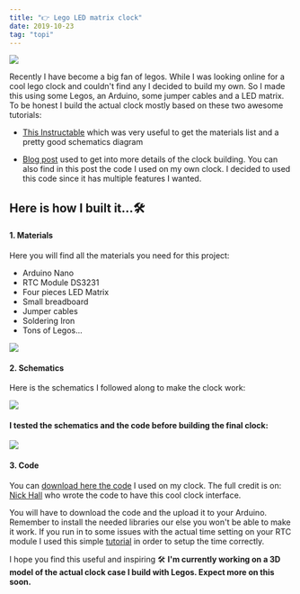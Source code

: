 ```yaml
---
title: "👉 Lego LED matrix clock"
date: 2019-10-23
tag: "topi"
---
```


![](https://storage.googleapis.com/maker-blog-assets/lego-led-clock/lego-cisco.jpeg)

Recently I have become a big fan of legos. While I was looking online for a cool lego clock and couldn't find any I decided to build my own. So I made this using some Legos, an Arduino, some jumper cables and a LED matrix. To be honest I build the actual clock mostly based on these two awesome tutorials:

* [This Instructable](https://www.instructables.com/id/Arduino-Nano-Mini-LED-Matrix-Clock/) which was very useful to get the materials list and a pretty good schematics diagram

* [Blog post](https://123led.wordpress.com/mini-led-clock/) used to get into more details of the clock building. You can also find in this post the code I used on my own clock. I decided to used this code since it has multiple features I wanted.

## Here is how I built it...🛠
#### 1. Materials
Here you will find all the materials you need for this project:
* Arduino Nano
* RTC Module DS3231
* Four pieces LED Matrix
* Small breadboard
* Jumper cables
* Soldering Iron
* Tons of Legos...

![](https://storage.googleapis.com/maker-blog-assets/lego-led-clock/clock-WIP.jpg)

#### 2. Schematics
Here is the schematics I followed along to make the clock work:

![](https://storage.googleapis.com/maker-blog-assets/lego-led-clock/fritzing.jpg)

#### I tested the schematics and the code before building the final clock:
![](https://storage.googleapis.com/maker-blog-assets/lego-led-clock/breadboard.jpg)

#### 3. Code
You can [download here the code](https://github.com/mrnick1234567/miniclock) I used on my clock. The full credit is on: [Nick Hall](https://github.com/mrnick1234567) who wrote the code to have this cool clock interface.

You will have to download the code and the upload it to your Arduino. Remember to install the needed libraries our else you won't be able to make it work.
If you run in to some issues with the actual time setting on your RTC module I used this simple [tutorial](https://www.instructables.com/id/Simple-Guide-to-Setting-Time-on-a-DS3231DS3107DS13/) in order to setup the time correctly. 


I hope you find this useful and inspiring 🛠
**I'm currently working on a 3D model of the actual clock case I build with Legos. Expect more on this soon.**


